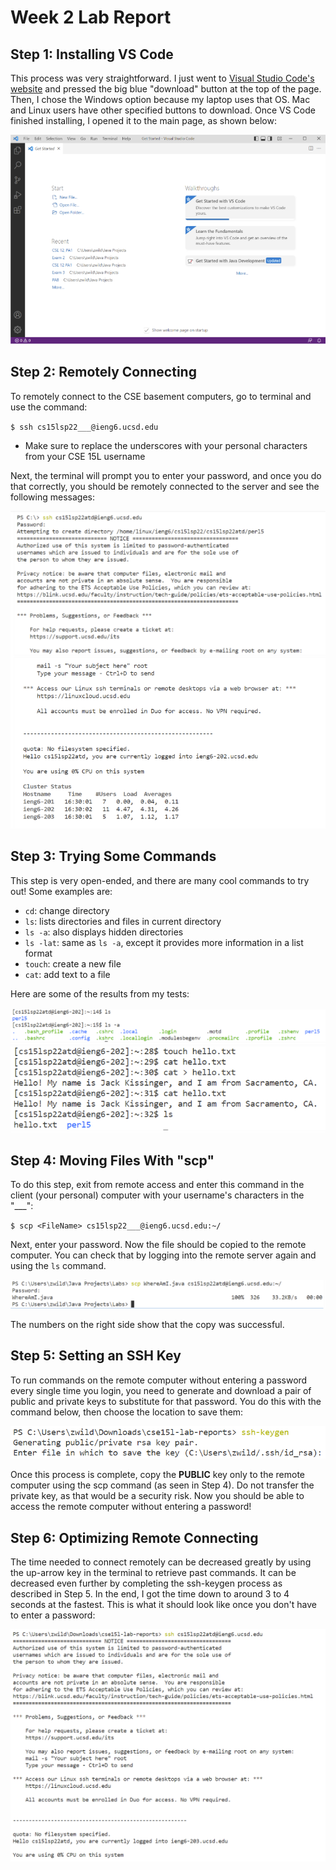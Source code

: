 # Week 2 Lab Report
## Step 1: Installing VS Code
This process was very straightforward. I just went to [Visual Studio Code's website](https://code.visualstudio.com/) and pressed the big blue "download" button at the top of the page. Then, I chose the Windows option because my laptop uses that OS. Mac and Linux users have other specified buttons to download. Once VS Code finished installing, I opened it to the main page, as shown below:

![Image1](week2pic1.PNG)
## Step 2: Remotely Connecting
To remotely connect to the CSE basement computers, go to terminal and use the command:

`$ ssh cs15lsp22___@ieng6.ucsd.edu `

* Make sure to replace the underscores with your personal characters from your CSE 15L username

Next, the terminal will prompt you to enter your password, and once you do that correctly, you should be remotely connected to the server and see the following messages:

![Image2](week2pic2.PNG)
## Step 3: Trying Some Commands
This step is very open-ended, and there are many cool commands to try out! Some examples are:
* `cd`: change directory
* `ls`: lists directories and files in current directory
* `ls -a`: also displays hidden directories
* `ls -lat`: same as `ls -a`, except it provides more information in a list format
* `touch`: create a new file
* `cat`: add text to a file

Here are some of the results from my tests:

![Image3a](week2pic3a.PNG)
![Image3b](week2pic3b.PNG)
## Step 4: Moving Files With "scp"
To do this step, exit from remote access and enter this command in the client (your personal) computer with your username's characters in the "___":

`$ scp <FileName> cs15lsp22___@ieng6.ucsd.edu:~/`

Next, enter your password. Now the file should be copied to the remote computer. You can check that by logging into the remote server again and using the `ls` command.

![Image4](week2pic4.PNG)

The numbers on the right side show that the copy was successful. 
## Step 5: Setting an SSH Key
To run commands on the remote computer without entering a password every single time you login, you need to generate and download a pair of public and private keys to substitute for that password. You do this with the command below, then choose the location to save them:

![Image5](week2pic5.PNG)

Once this process is complete, copy the **PUBLIC** key only to the remote computer using the scp command (as seen in Step 4). Do not transfer the private key, as that would be a security risk. Now you should be able to access the remote computer without entering a password!
## Step 6: Optimizing Remote Connecting
The time needed to connect remotely can be decreased greatly by using the up-arrow key in the terminal to retrieve past commands. It can be decreased even further by completing the ssh-keygen process as described in Step 5. In the end, I got the time down to around 3 to 4 seconds at the fastest. This is what it should look like once you don't have to enter a password: 

![Image6](week2pic6.PNG)
